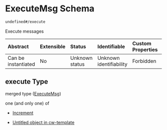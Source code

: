 # ExecuteMsg Schema

```txt
undefined#/execute
```

Execute messages

| Abstract            | Extensible | Status         | Identifiable            | Custom Properties | Additional Properties | Access Restrictions | Defined In                                                           |
| :------------------ | :--------- | :------------- | :---------------------- | :---------------- | :-------------------- | :------------------ | :------------------------------------------------------------------- |
| Can be instantiated | No         | Unknown status | Unknown identifiability | Forbidden         | Allowed               | none                | [cw-template.json\*](schema/cw-template.json "open original schema") |

## execute Type

merged type ([ExecuteMsg](cw-template-executemsg.md))

one (and only one) of

*   [Increment](cw-template-executemsg-oneof-increment.md "check type definition")

*   [Untitled object in cw-template](cw-template-executemsg-oneof-1.md "check type definition")
